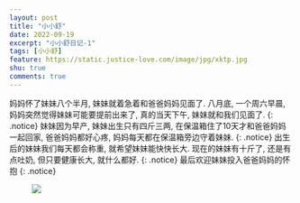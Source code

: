 ```yaml
---
layout: post
title: "小小舒"
date: 2022-09-19
excerpt: "小小舒日记-1"
tags: [小小舒]
feature: https://static.justice-love.com/image/jpg/xktp.jpg
shu: true
comments: true
---
```

妈妈怀了妹妹八个半月, 妹妹就着急着和爸爸妈妈见面了. 八月底, 一个周六早晨, 妈妈突然觉得妹妹可能要提前出来了, 真的当天下午, 妹妹就和我们见面了.
{: .notice}
妹妹因为早产, 妹妹出生只有四斤三两, 在保温箱住了10天才和爸爸妈妈一起回家, 爸爸妈妈都好心疼, 妈妈每天都在保温箱旁边守着妹妹.
{: .notice}
出生后的妹妹我们每天都会称重, 就希望妹妹能快快长大. 现在的妹妹有十斤了, 还是有点吐奶, 但只要健康长大, 就什么都好.
{: .notice}
最后欢迎妹妹投入爸爸妈妈的怀抱
{: .notice}
<figure>
    <img src="{{ site.staticUrl }}/xiaoxiaoshu/image/xiaoxiaoshu.jpeg" />
</figure>